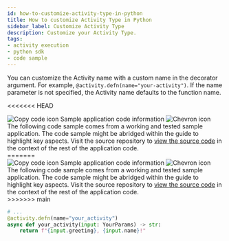 ```yaml
---
id: how-to-customize-activity-type-in-python
title: How to customize Activity Type in Python
sidebar_label: Customize Activity Type
description: Customize your Activity Type.
tags:
- activity execution
- python sdk
- code sample
---
```


<!-- DO NOT EDIT THIS FILE DIRECTLY.
THIS FILE IS GENERATED from https://github.com/temporalio/documentation-samples-python/blob/main/your_app/your_activities_dacx.py. -->

You can customize the Activity name with a custom name in the decorator argument. For example, `@activity.defn(name="your-activity")`.
If the name parameter is not specified, the Activity name defaults to the function name.

<<<<<<< HEAD

<div class="copycode-notice-container"><div class="copycode-notice"><img data-style="copycode-icon" src="/icons/copycode.png" alt="Copy code icon" /> Sample application code information <img id="i-f9e2c002-bdf6-4b37-8473-4d67ca164b18" data-event="clickable-copycode-info" data-style="chevron-icon" src="/icons/chevron.png" alt="Chevron icon" /></div><div id="copycode-info-f9e2c002-bdf6-4b37-8473-4d67ca164b18" class="copycode-info">The following code sample comes from a working and tested sample application. The code sample might be abridged within the guide to highlight key aspects. Visit the source repository to <a href="https://github.com/temporalio/documentation-samples-python/blob/main/your_app/your_activities_dacx.py">view the source code</a> in the context of the rest of the application code.</div></div>
=======
<div class="copycode-notice-container"><div class="copycode-notice"><img data-style="copycode-icon" src="/icons/copycode.png" alt="Copy code icon" /> Sample application code information <img id="i-e2e5c072-058e-4deb-93c2-bc2e0f063bd1" data-event="clickable-copycode-info" data-style="chevron-icon" src="/icons/chevron.png" alt="Chevron icon" /></div><div id="copycode-info-e2e5c072-058e-4deb-93c2-bc2e0f063bd1" class="copycode-info">The following code sample comes from a working and tested sample application. The code sample might be abridged within the guide to highlight key aspects. Visit the source repository to <a href="https://github.com/temporalio/documentation-samples-python/blob/main/your_app/your_activities_dacx.py">view the source code</a> in the context of the rest of the application code.</div></div>
>>>>>>> main

```python
# ...
@activity.defn(name="your_activity")
async def your_activity(input: YourParams) -> str:
    return f"{input.greeting}, {input.name}!"
```
